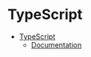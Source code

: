 # TypeScript

- [TypeScript](https://www.typescriptlang.org)
  - [Documentation](https://www.typescriptlang.org/docs/home.html)
